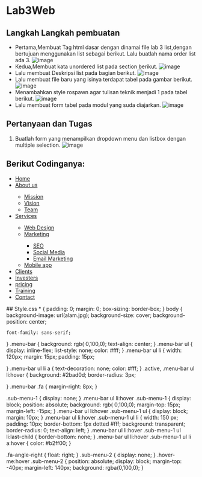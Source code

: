 # Lab3Web
## Langkah Langkah pembuatan
- Pertama,Membuat Tag html dasar dengan dinamai file lab 3 list,dengan bertujuan menggunakan list sebagai berikut. Lalu buatlah nama order list ada 3.
![image](https://user-images.githubusercontent.com/83681139/160327501-aa31f719-a375-4238-ae27-455fd66baf10.png)
- Kedua,Membuat kata unordered list pada section berikut.
![image](https://user-images.githubusercontent.com/83681139/160327548-87572684-15f1-46fa-9efd-3289036ba3a8.png)
- Lalu membuat Deskripsi list pada bagian berikut. 
![image](https://user-images.githubusercontent.com/83681139/160327583-f022707a-810f-43a1-88f8-de293029a28f.png)
- Lalu membuat file baru yang isinya terdapat tabel pada gambar berikut.
![image](https://user-images.githubusercontent.com/83681139/160327635-5c77ab37-ad2b-49d9-b821-c194a5eccc1c.png)
- Menambahkan style rospawn agar tulisan teknik menjadi 1 pada tabel berikut.
![image](https://user-images.githubusercontent.com/83681139/160327674-92faa01d-0d1d-4418-beb1-ad72d091d705.png)
- Lalu membuat form tabel pada modul yang suda diajarkan.
![image](https://user-images.githubusercontent.com/83681139/160327714-d61fd028-93a1-49a8-83ce-5a157c68f84e.png)
## Pertanyaan dan Tugas
1. Buatlah form yang menampilkan dropdown menu dan listbox dengan multiple selection.
![image](https://user-images.githubusercontent.com/83681139/160327775-6329af03-70cf-44ee-9486-c76d0b2fbe27.png)
## Berikut Codinganya:
<html>
<head>
    <title>Drop-down Menu</title>
    <link rel="stylesheet" href="Style.css">
    <link rel="stylesheet" href="https://stackpath.bootstrapcdn.com/font-awesome/4.7.0/css/font-awesome.min.css">
</head>
<body>
<div class="menu-bar">
<ul>
<li class="active"><a href="#"><i class="fa fa-home"></i>Home</a>
</li>
<li><a href="#"><i class="fa fa-user"></i>About us</a>
    <div class="sub-menu-1">
        <ul>
            <li><a href="#">Mission</a></li>
            <li><a href="#">Vision</a></li>
            <li><a href="#">Team</a></li>
        </ul>
    </div>
</li>
<li><a href="#"><i class="fa fa-clone"></i>Services</a>
<div class="sub-menu-1">
<ul>
<li><a href="#">Web Design</a></li>
<li class="hover-me"><a href="#">Marketing</a><i class="fa fa-angle-right"></i>
    <div class="sub-menu-2">
        <ul>
            <li><a href="#">SEO</a></li>
            <li><a href="#">Social Media</a></li>
            <li><a href="#">Email Marketing</a></li>
        </ul>
    </div>
</li>
<li><a href="#">Mobile app</a><i class="fa fa-angle-right"> </i></li>
</ul>
</div>
</li>
<li><a href="#"><i class="fa fa-users"></i>Clients</a></li>
<li><a href="#"><i class="fa fa-angellist"></i>Investers</a></li>
<li><a href="#"><i class="fa fa-inr"></i>pricing</a></li>
<li><a href="#"><i class="fa fa-edit"></i>Training</a></li>
<li><a href="#"><i class="fa fa-phone"></i>Contact</a></li>
</ul>
</div>
</body>
</html>
## Style.css
*
{
    padding: 0;
    margin: 0;
    box-sizing: border-box;
}
body
{
    background-image: url(alam.jpg);
    background-size: cover;
    background-position: center;

    font-family: sans-serif;
}
.menu-bar
{
    background: rgb( 0,100,0);
    text-align: center;
}
.menu-bar ul
{
    display: inline-flex;
    list-style: none;
    color: #fff;
}
.menu-bar ul li
{
    width: 120px;
    margin: 15px;
    padding: 15px;

}
.menu-bar ul li a
{
    text-decoration: none;
    color: #fff;
}
.active, .menu-bar ul li:hover
{
    background: #2bad0d;
    border-radius: 3px;

}
.menu-bar .fa
{
    margin-right: 8px;
}

.sub-menu-1
{
    display: none;
}
.menu-bar ul li:hover .sub-menu-1
{
    display: block;
    position: absolute;
    background: rgb( 0,100,0);
    margin-top: 15px;
    margin-left: -15px;
}
.menu-bar ul li:hover .sub-menu-1 ul
{
    display: block;
    margin: 10px;
}
.menu-bar ul li:hover .sub-menu-1 ul li
{
    width: 150 px;
    padding: 10px;
    border-bottom: 1px dotted #fff;
    background: transparent;
    border-radius: 0;
    text-align: left;
}
.menu-bar ul li:hover .sub-menu-1 ul li:last-child
{
    border-bottom: none;
}
.menu-bar ul li:hover .sub-menu-1 ul li a:hover
{
    color: #b2ff00;
}

.fa-angle-right
{
    float: right;
}
.sub-menu-2
{
    display: none;
}
.hover-me:hover .sub-menu-2
{
    position: absolute;
    display: block;
    margin-top: -40px;
    margin-left: 140px;
    background: rgba(0,100,0);
}
